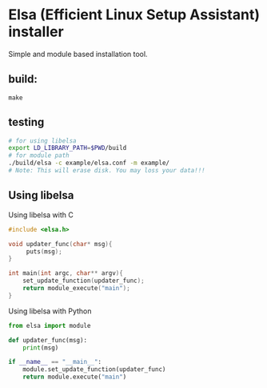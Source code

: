 # Elsa (Efficient Linux Setup Assistant) installer
Simple and module based installation tool.
## build:
```
make
```

## testing
```bash
# for using libelsa
export LD_LIBRARY_PATH=$PWD/build
# for module path
./build/elsa -c example/elsa.conf -m example/
# Note: This will erase disk. You may loss your data!!!
```

## Using libelsa
Using libelsa with C
```C
#include <elsa.h>

void updater_func(char* msg){
     puts(msg);
}

int main(int argc, char** argv){
    set_update_function(updater_func);
    return module_execute("main");
}
```
Using libelsa with Python
```python
from elsa import module

def updater_func(msg):
    print(msg)

if __name__ == "__main__":
    module.set_update_function(updater_func)
    return module.execute("main")
```

